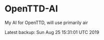 # OpenTTD-AI
My AI for OpenTTD, will use primarily air

Latest backup: Sun Aug 25 15:31:01 UTC 2019
